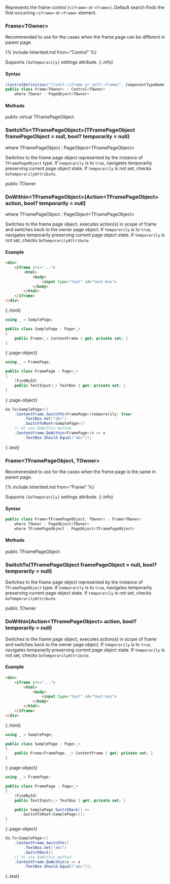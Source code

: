 Represents the frame control (`<iframe>` or `<frame>`).
Default search finds the first occurring `<iframe>` or `<frame>` element.

### Frame&lt;TOwner>

Recommended to use for the cases when the frame page can be different in parent page.

{% include inherited.md from="Control" %}

Supports `[GoTemporarily]` settings attribute.
{:.info}

#### Syntax

```cs
[ControlDefinition("*[self::iframe or self::frame]", ComponentTypeName = "frame")]
public class Frame<TOwner> : Control<TOwner>
    where TOwner : PageObject<TOwner>
```

#### Methods

<div class="member">
    <span class="head"><span class="keyword">public</span> <span class="keyword">virtual</span> <span class="type">TFramePageObject</span></span>
    <h3><span class="body">SwitchTo<wbr>&lt;<span class="type">TFramePageObject</span>&gt;</span><span class="tail">(<span class="type">TFramePageObject</span> framePageObject = <span class="keyword">null</span>, <span class="keyword">bool</span>? temporarily = <span class="keyword">null</span>)</span></h3>
    <span class="where"><span class="keyword">where</span> <span class="type">TFramePageObject</span> : <span class="type">PageObject</span><wbr>&lt;<span class="type">TFramePageObject</span>&gt;</span>
</div>

Switches to the frame page object represented by the instance of `TFramePageObject` type.
If `temporarily` is to `true`, navigates temporarily preserving current page object state. If `temporarily` is not set, checks `GoTemporarilyAttribute`.

<div class="member">
    <span class="head"><span class="keyword">public</span> <span class="type">TOwner</span></span>
    <h3><span class="body">DoWithin<wbr>&lt;<span class="type">TFramePageObject</span>&gt;</span><span class="tail">(<span class="type">Action</span><wbr>&lt;<span class="type">TFramePageObject</span>&gt; action, <span class="keyword">bool</span>? temporarily = <span class="keyword">null</span>)</span></h3>
    <span class="where"><span class="keyword">where</span> <span class="type">TFramePageObject</span> : <span class="type">PageObject</span><wbr>&lt;<span class="type">TFramePageObject</span>&gt;</span>
</div>

Switches to the frame page object, executes action(s) in scope of frame and switches back to the owner page object.
If `temporarily` is to `true`, navigates temporarily preserving current page object state. If `temporarily` is not set, checks `GoTemporarilyAttribute`.

#### Example

```html
<div>
    <iframe src="...">
        <html>
            <body>
                <input type="text" id="text-box">
            </body>
        </html>
    </iframe>
</div>
```
{:.html}

```cs
using _ = SamplePage;

public class SamplePage : Page<_>
{
    public Frame<_> ContentFrame { get; private set; }
}
```
{:.page-object}

```cs
using _ = FramePage;

public class FramePage : Page<_>
{
    [FindById]
    public TextInput<_> TextBox { get; private set; }
}
```
{:.page-object}

```cs
Go.To<SamplePage>()
    .ContentFrame.SwitchTo<FramePage>(temporarily: true)
        .TextBox.Set("abc")
        .SwitchToRoot<SamplePage>()
    // Or use DoWithin method
    .ContentFrame.DoWithin<FramePage>(x => x
        .TextBox.Should.Equal("abc"));
```
{:.test}

### Frame<wbr><TFramePageObject, TOwner>

Recommended to use for the cases when the frame page is the same in parent page.

{% include inherited.md from="Frame" %}

Supports `[GoTemporarily]` settings attribute.
{:.info}

#### Syntax

```cs
public class Frame<TFramePageObject, TOwner> : Frame<TOwner>
    where TOwner : PageObject<TOwner>
    where TFramePageObject : PageObject<TFramePageObject>
```

#### Methods

<div class="member">
    <span class="head"><span class="keyword">public</span> <span class="type">TFramePageObject</span></span>
    <h3><span class="body">SwitchTo</span><span class="tail">(<span class="type">TFramePageObject</span> framePageObject = <span class="keyword">null</span>, <span class="keyword">bool</span>? temporarily = <span class="keyword">null</span>)</span></h3>
</div>

Switches to the frame page object represented by the instance of `TFramePageObject` type.
If `temporarily` is to `true`, navigates temporarily preserving current page object state. If `temporarily` is not set, checks `GoTemporarilyAttribute`.

<div class="member">
    <span class="head"><span class="keyword">public</span> <span class="type">TOwner</span></span>
    <h3><span class="body">DoWithin</span><span class="tail">(<span class="type">Action</span><wbr>&lt;<span class="type">TFramePageObject</span>&gt; action, <span class="keyword">bool</span>? temporarily = <span class="keyword">null</span>)</span></h3>
</div>

Switches to the frame page object, executes action(s) in scope of frame and switches back to the owner page object.
If `temporarily` is to `true`, navigates temporarily preserving current page object state. If `temporarily` is not set, checks `GoTemporarilyAttribute`.

#### Example

```html
<div>
    <iframe src="...">
        <html>
            <body>
                <input type="text" id="text-box">
            </body>
        </html>
    </iframe>
</div>
```
{:.html}

```cs
using _ = SamplePage;

public class SamplePage : Page<_>
{
    public Frame<FramePage, _> ContentFrame { get; private set; }
}
```
{:.page-object}

```cs
using _ = FramePage;

public class FramePage : Page<_>
{
    [FindById]
    public TextInput<_> TextBox { get; private set; }

    public SamplePage SwitchBack() =>
        SwitchToRoot<SamplePage>();
}
```
{:.page-object}

```cs
Go.To<SamplePage>()
    .ContentFrame.SwitchTo()
        .TextBox.Set("abc")
        .SwitchBack()
    // Or use DoWithin method
    .ContentFrame.DoWithin(x => x
        .TextBox.Should.Equal("abc"));
```
{:.test}